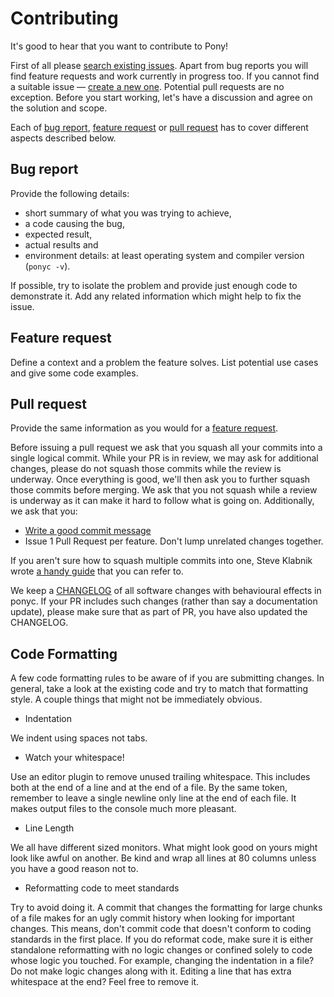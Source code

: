 Contributing
============

It's good to hear that you want to contribute to Pony!

First of all please [search existing issues][complete-issue-list]. Apart from bug reports you will
find feature requests and work currently in progress too. If you cannot find a suitable issue —
[create a new one][new-issue]. Potential pull requests are no exception. Before you start working,
let's have a discussion and agree on the solution and scope.

Each of [bug report](#bug-report), [feature request](#feature-request) or [pull request](#pull-request)
has to cover different aspects described below.

Bug report
----------
Provide the following details:

  - short summary of what you was trying to achieve,
  - a code causing the bug,
  - expected result,
  - actual results and
  - environment details: at least operating system and compiler version (`ponyc -v`).

If possible, try to isolate the problem and provide just enough code to demonstrate it. Add any
related information which might help to fix the issue.

Feature request
---------------
Define a context and a problem the feature solves. List potential use cases and give some code
examples.

Pull request
------------
Provide the same information as you would for a [feature request](#feature-request).

Before issuing a pull request we ask that you squash all your commits into a 
single logical commit. While your PR is in review, we may ask for additional
changes, please do not squash those commits while the review is underway. Once
everything is good, we'll then ask you to further squash those commits before
merging. We ask that you not squash while a review is underway as it can make it
hard to follow what is going on. Additionally, we ask that you:

* [Write a good commit message](http://chris.beams.io/posts/git-commit/)
* Issue 1 Pull Request per feature. Don't lump unrelated changes together.

If you aren't sure how to squash multiple commits into one, Steve Klabnik wrote
[a handy guide](http://blog.steveklabnik.com/posts/2012-11-08-how-to-squash-commits-in-a-github-pull-request)
that you can refer to. 

We keep a [CHANGELOG](CHANGELOG.md) of all software changes with behavioural 
effects in ponyc. If your PR includes such changes (rather than say a
documentation update), please make sure that as part of PR, you have also
updated the CHANGELOG.

Code Formatting
---------------
A few code formatting rules to be aware of if you are submitting changes. In
general, take a look at the existing code and try to match that formatting
style. A couple things that might not be immediately obvious.

* Indentation

We indent using spaces not tabs.

* Watch your whitespace!

Use an editor plugin to remove unused trailing whitespace. This includes both at
the end of a line and at the end of a file. By the same token, remember to leave
a single newline only line at the end of each file. It makes output files to the
console much more pleasant.

* Line Length

We all have different sized monitors. What might look good on yours might look
like awful on another. Be kind and wrap all lines at 80 columns unless you
have a good reason not to.

* Reformatting code to meet standards

Try to avoid doing it. A commit that changes the formatting for large chunks of
a file makes for an ugly commit history when looking for important changes. This
means, don't commit code that doesn't conform to coding standards in the first
place. If you do reformat code, make sure it is either standalone reformatting
with no logic changes or confined solely to code whose logic you touched. For
example, changing the indentation in a file? Do not make logic changes along
with it. Editing a line that has extra whitespace at the end? Feel free to
remove it.

[complete-issue-list]: //github.com/ponylang/ponyc/search?q=&type=Issues&utf8=%E2%9C%93
[new-issue]: //github.com/ponylang/ponyc/issues/new
